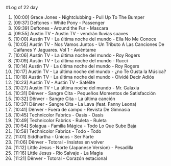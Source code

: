 #Log of 22 day

1. [00:00] Grace Jones - Nightclubbing - Pull Up To The Bumper
1. [09:37] Deftones - White Pony - Passenger
1. [09:39] Deftones - Around the Fur - Mascara
1. [09:55] Austin TV - Austin TV - vendrán lluvias suaves
1. [10:00] Austin TV - La última noche del mundo - Ella No Me Conoce
1. [10:05] Austin TV - Nos Vamos Juntos - Un Tributo A Las Canciones De Caifanes Y Jaguares. Vol 1 - Aviéntame
1. [10:06] Austin TV - La última noche del mundo - Roy Rogers
1. [10:09] Austin TV - La última noche del mundo - Rucci
1. [10:14] Austin TV - La última noche del mundo - Roy Rogers
1. [10:17] Austin TV - La última noche del mundo - ¿no Te Gusta la Música?
1. [10:18] Austin TV - La última noche del mundo - Olvidé Decir Adiós
1. [10:23] Austin TV - Austin TV - Satélite
1. [10:27] Austin TV - La última noche del mundo - Mr. Galaxia
1. [10:31] Dënver - Sangre Cita - Pequeños Momentos de Satisfacción
1. [10:32] Dënver - Sangre Cita - La última canción
1. [10:37] Dënver - Sangre Cita - La Lava (feat. Fanny Leona)
1. [10:41] Dënver - Fuera de campo - Revista De Gimnasia
1. [10:45] Technicolor Fabrics - Oasis - Oasis
1. [10:49] Technicolor Fabrics - Ruleta - Ruleta
1. [10:54] Solagua - Familia Mágica - Todo Lo Que Sube Baja
1. [10:58] Technicolor Fabrics - Todo - Todo
1. [11:01] Siddhartha - Únicos - Ser Parte
1. [11:06] Dënver - Totoral - Insistes en volver
1. [11:12] Little Jesus - Norte (Japanese Version) - Pesadilla
1. [11:16] Little Jesus - Río Salvaje - La Magia
1. [11:21] Dënver - Totoral - Corazón estacional
